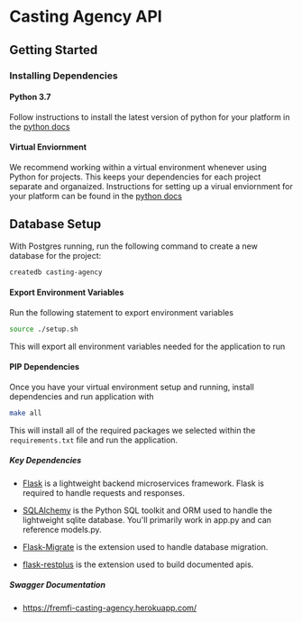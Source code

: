 # Casting Agency API

## Getting Started

### Installing Dependencies

#### Python 3.7

Follow instructions to install the latest version of python for your platform in the [python docs](https://docs.python.org/3/using/unix.html#getting-and-installing-the-latest-version-of-python)

#### Virtual Enviornment

We recommend working within a virtual environment whenever using Python for projects. This keeps your dependencies for each project separate and organaized. Instructions for setting up a virual enviornment for your platform can be found in the [python docs](https://packaging.python.org/guides/installing-using-pip-and-virtual-environments/)

## Database Setup
With Postgres running, run the following command to create a new database for the project:
```bash
createdb casting-agency
```

#### Export Environment Variables

Run the following statement to export environment variables

```bash
source ./setup.sh
```

This will export all environment variables needed for the application to run

#### PIP Dependencies

Once you have your virtual environment setup and running, install dependencies and run application with

```bash
make all
```

This will install all of the required packages we selected within the `requirements.txt` file and run the application.

##### Key Dependencies

- [Flask](http://flask.pocoo.org/)  is a lightweight backend microservices framework. Flask is required to handle requests and responses.

- [SQLAlchemy](https://www.sqlalchemy.org/) is the Python SQL toolkit and ORM used to handle the lightweight sqlite database. You'll primarily work in app.py and can reference models.py. 

- [Flask-Migrate](https://flask-migrate.readthedocs.io/en/latest/) is the extension used to handle database migration. 

- [flask-restplus](https://flask-restplus.readthedocs.io/en/stable/) is the extension used to build documented apis. 

##### Swagger Documentation
- https://fremfi-casting-agency.herokuapp.com/
